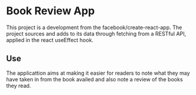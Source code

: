 # Book Review App

This project is a development from the facebook/create-react-app.
The project sources and adds to its data through fetching from a RESTful API, applied in the react useEffect hook.

## Use

The applicattion aims at making it easier for readers to note what they may have taken in from the book availed and also note a review of the books they read.
